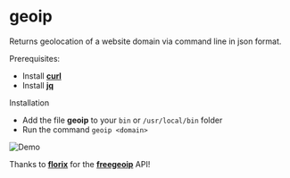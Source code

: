 # geoip
Returns geolocation of a website domain via command line in json format.

Prerequisites:
 - Install [**curl**](https://github.com/curl/curl)
 - Install [**jq**](https://stedolan.github.io/jq/download)
 
 Installation
  - Add the file **geoip** to your `bin` or `/usr/local/bin` folder
  - Run the command `geoip <domain>`
  
![Demo](https://i.imgur.com/DrKqyCG.png)
  
Thanks to [**florix**](https://github.com/fiorix) for the [**freegeoip**](https://github.com/fiorix/freegeoip) API! 


